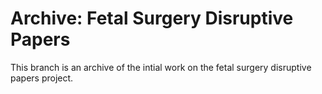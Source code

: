 # Archive: Fetal Surgery Disruptive Papers

This branch is an archive of the intial work on the fetal surgery disruptive papers project. 
